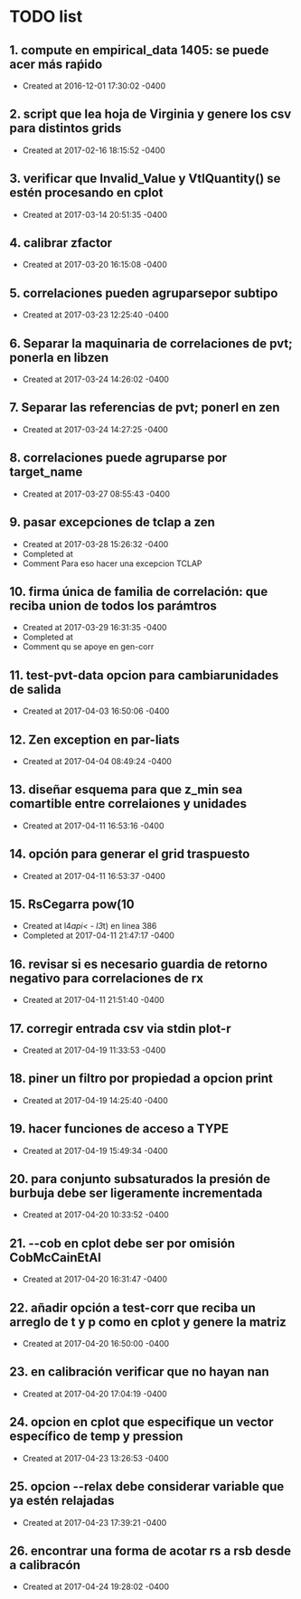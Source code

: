 # TODO list
## 1. compute en empirical_data 1405: se puede acer más raṕido
- Created at   2016-12-01 17:30:02 -0400

## 2. script que lea hoja de Virginia y genere los csv para distintos grids
- Created at   2017-02-16 18:15:52 -0400

## 3. verificar que Invalid_Value y VtlQuantity() se estén procesando en cplot
- Created at   2017-03-14 20:51:35 -0400

## 4. calibrar zfactor
- Created at   2017-03-20 16:15:08 -0400

## 5. correlaciones pueden agruparsepor subtipo
- Created at   2017-03-23 12:25:40 -0400

## 6. Separar la maquinaria de correlaciones de pvt; ponerla en libzen
- Created at   2017-03-24 14:26:02 -0400

## 7. Separar las referencias de pvt; ponerl en zen
- Created at   2017-03-24 14:27:25 -0400

## 8. correlaciones puede agruparse por target_name
- Created at   2017-03-27 08:55:43 -0400

## 9. pasar excepciones de tclap a zen
- Created at   2017-03-28 15:26:32 -0400
- Completed at 
- Comment      Para eso hacer una excepcion TCLAP

## 10. firma única de familia de correlación: que reciba union de todos los parámtros
- Created at   2017-03-29 16:31:35 -0400
- Completed at 
- Comment      qu se apoye en gen-corr

## 11. test-pvt-data opcion para cambiarunidades de salida
- Created at   2017-04-03 16:50:06 -0400

## 12. Zen exception en par-liats
- Created at   2017-04-04 08:49:24 -0400

## 13. diseñar esquema para que z_min sea comartible entre correlaiones y unidades
- Created at   2017-04-11 16:53:16 -0400

## 14. opción para generar el grid traspuesto
- Created at   2017-04-11 16:53:37 -0400

## 15. RsCegarra pow(10
- Created at    l4*api< - l3*t) en linea 386
- Completed at 2017-04-11 21:47:17 -0400

## 16. revisar si es necesario guardia de retorno negativo para correlaciones de rx
- Created at   2017-04-11 21:51:40 -0400

## 17. corregir entrada csv via stdin plot-r
- Created at   2017-04-19 11:33:53 -0400

## 18. piner un filtro por propiedad a opcion print
- Created at   2017-04-19 14:25:40 -0400

## 19. hacer funciones de acceso a TYPE
- Created at   2017-04-19 15:49:34 -0400

## 20. para conjunto subsaturados la presión de burbuja debe ser ligeramente incrementada
- Created at   2017-04-20 10:33:52 -0400

## 21. --cob en cplot debe ser por omisión CobMcCainEtAl
- Created at   2017-04-20 16:31:47 -0400

## 22. añadir opción a test-corr que reciba un arreglo de t y p como en cplot y genere la matriz
- Created at   2017-04-20 16:50:00 -0400

## 23. en calibración verificar que no hayan nan
- Created at   2017-04-20 17:04:19 -0400

## 24. opcion en cplot que especifique un vector específico de temp y pression
- Created at   2017-04-23 13:26:53 -0400

## 25. opcion --relax debe considerar variable que ya estén relajadas
- Created at   2017-04-23 17:39:21 -0400

## 26. encontrar una forma de acotar rs a rsb desde a calibracón
- Created at   2017-04-24 19:28:02 -0400

